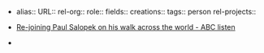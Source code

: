 - alias::
  URL::
  rel-org::
  role::
  fields::
  creations::
  tags:: person
  rel-projects::

- [Re-joining Paul Salopek on his walk across the world - ABC listen](https://www.abc.net.au/listen/programs/latenightlive/re-join-paul-salopek-on-his-walk-across-the-world/103840722)
-
